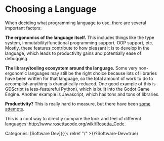 # Choosing a Language

When deciding what programming language to use, there are several important
factors:

**The ergonomics of the language itself.**  This includes things like the
type system, immutability/functional programming support, OOP support, etc.
Mostly, these features contribute to how pleasant it is to develop in the
language, which leads to productivity gains and potentially ease of debugging.

**The library/tooling ecosystem around the language.**  Some very non-ergonomic
languages may still be the right choice because lots of libraries have been
written for that language, so the total amount of work to do to accomplish
anything is dramatically reduced.  One good example of this is GDScript (a
less-featureful Python), which is built into the Godot Game Engine.  Another
example is Javascript, which has tons and tons of libraries.

**Productivity?**  This is really hard to measure, but there have been [some attempts](https://www.reddit.com/r/ProgrammingLanguages/comments/17mim5r/programming_language_paradigm_productivity/).

This is a cool way to directly compare the look and feel of different languages:
http://www.rosettacode.org/wiki/Rosetta_Code.

Categories: [Software Dev]({{< relref "/" >}}?Software-Dev=true)